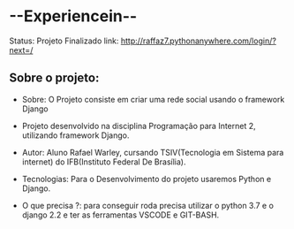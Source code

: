 
<h1>--Experiencein--</h1>

Status: Projeto Finalizado link: http://raffaz7.pythonanywhere.com/login/?next=/

## Sobre o projeto: 

- Sobre: O Projeto consiste em criar uma rede social usando o framework Django 

- Projeto desenvolvido na disciplina Programação para Internet 2, utilizando framework Django.

+ Autor: Aluno Rafael Warley, cursando TSIV(Tecnologia em Sistema para internet) do IFB(Instituto Federal De Brasília).

- Tecnologias: Para o Desenvolvimento do projeto usaremos Python e Django.

- O que precisa ?: para conseguir roda precisa utilizar o python 3.7 e o django 2.2 e ter as ferramentas VSCODE e GIT-BASH.

